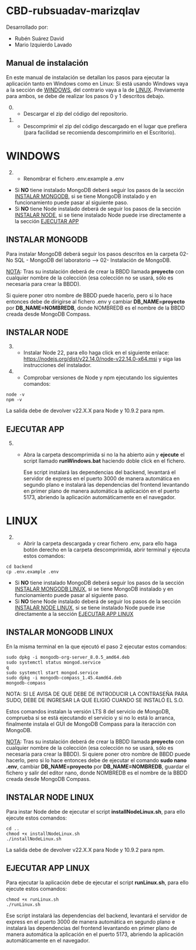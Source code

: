# CBD-rubsuadav-marizqlav

Desarrollado por:

- Rubén Suárez David
- Mario Izquierdo Lavado

## Manual de instalación

En este manual de instalación se detallan los pasos para ejecutar la aplicación tanto en Windows como en Linux:
Si está usando Windows vaya a la sección de [WINDOWS](#WINDOWS), del contrario vaya a la de [LINUX](#LINUX). Previamente para ambos, se debe de realizar los pasos 0 y 1 descritos debajo.

0. - Descargar el zip del código del repositorio.
1. - Descomprimir el zip del código descargado en el lugar que prefiera (para facilidad se recomienda descomprimirlo en el Escritorio).

# WINDOWS

2. - Renombrar el fichero .env.example a .env

- Si **NO** tiene instalado MongoDB deberá seguir los pasos de la sección [INSTALAR MONGODB](#instalar-mongodb), si se tiene MongoDB instalado y en funcionamiento puede pasar al siguiente paso.
- Si **NO** tiene Node instalado deberá de seguir los pasos de la sección [INSTALAR NODE](#instalar-node), si se tiene instalado Node puede irse directamente a la sección [EJECUTAR APP](#ejecutar-app)

## INSTALAR MONGODB

Para instalar MongoDB deberá seguir los pasos descritos en la carpeta 02- No SQL - MongoDB del laboratorio --> 02- Instalación de MongoDB.

<ins>NOTA</ins>: Tras su instalación deberá de crear la BBDD llamada **proyecto** con cualquier nombre de la colección (esa colección no se usará, sólo es necesaria para crear la BBDD).

Si quiere poner otro nombre de BBDD puede hacerlo, pero si lo hace entonces debe de dirigirse al fichero .env y cambiar **DB_NAME=proyecto** por **DB_NAME=NOMBREDB**, donde NOMBREDB es el nombre de la BBDD creada desde MongoDB Compass.

## INSTALAR NODE

3. - Instalar Node 22, para ello haga click en el siguiente enlace: https://nodejs.org/dist/v22.14.0/node-v22.14.0-x64.msi y siga las instrucciones del instalador.
4. - Comprobar versiones de Node y npm ejecutando los siguientes comandos:

```
node -v
npm -v
```

La salida debe de devolver v22.X.X para Node y 10.9.2 para npm.

## EJECUTAR APP

5. - Abra la carpeta descomprimida si no la ha abierto aún y **ejecute** el script llamado **runWindows.bat** haciendo doble click en el fichero.

     Ese script instalará las dependencias del backend, levantará el servidor de express en el puerto 3000 de manera automática en segundo plano e instalará las dependencias del frontend levantando en primer plano de manera automática la aplicación en el puerto 5173, abriendo la aplicación automáticamente en el navegador.

# LINUX

2. - Abrir la carpeta descargada y crear fichero .env, para ello haga botón derecho en la carpeta descomprimida, abrir terminal y ejecuta estos comandos:

```
cd backend
cp .env.example .env
```

- Si **NO** tiene instalado MongoDB deberá seguir los pasos de la sección [INSTALAR MONGODB LINUX](#instalar-mongodb-linux), si se tiene MongoDB instalado y en funcionamiento puede pasar al siguiente paso.
- Si **NO** tiene Node instalado deberá de seguir los pasos de la sección [INSTALAR NODE LINUX](#instalar-node-linux), si se tiene instalado Node puede irse directamente a la sección [EJECUTAR APP LINUX](#ejecutar-app-linux)

## INSTALAR MONGODB LINUX

En la misma terminal en la que ejecutó el paso 2 ejecutar estos comandos:

```
sudo dpkg -i mongodb-org-server_8.0.5_amd64.deb
sudo systemctl status mongod.service
q
sudo systemctl start mongod.service
sudo dpkg -i mongodb-compass_1.45.4amd64.deb
mongodb-compass
```

NOTA: SI LE AVISA DE QUE DEBE DE INTRODUCIR LA CONTRASEÑA PARA SUDO, DEBE DE INGRESAR LA QUE ELIGIÓ CUANDO SE INSTALÓ EL S.O.

Estos comandos instalan la versión LTS 8 del servicio de MongoDB, comprueba si se está ejecutando el servicio y si no lo está lo arranca, finalmente instala el GUI de MongoDB Compass para la iteracción con MongoDB.

<ins>NOTA</ins>: Tras su instalación deberá de crear la BBDD llamada **proyecto** con cualquier nombre de la colección (esa colección no se usará, sólo es necesaria para crear la BBDD).
Si quiere poner otro nombre de BBDD puede hacerlo, pero si lo hace entonces debe de ejecutar el comando **sudo nano .env**, cambiar **DB_NAME=proyecto** por **DB_NAME=NOMBREDB**, guardar el fichero y salir del editor nano, donde NOMBREDB es el nombre de la BBDD creada desde MongoDB Compass.

## INSTALAR NODE LINUX

Para instar Node debe de ejecutar el script **installNodeLinux.sh**, para ello ejecute estos comandos:

```
cd ..
chmod +x installNodeLinux.sh
./installNodeLinux.sh
```

La salida debe de devolver v22.X.X para Node y 10.9.2 para npm.

## EJECUTAR APP LINUX

Para ejecutar la aplicación debe de ejecutar el script **runLinux.sh**, para ello ejecute estos comandos:

```
chmod +x runLinux.sh
./runLinux.sh
```

Ese script instalará las dependencias del backend, levantará el servidor de express en el puerto 3000 de manera automática en segundo plano e instalará las dependencias del frontend levantando en primer plano de manera automática la aplicación en el puerto 5173, abriendo la aplicación automáticamente en el navegador.
